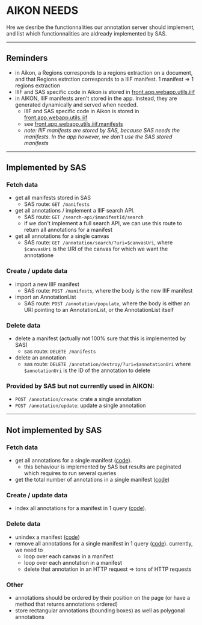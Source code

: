 # AIKON NEEDS

Hre we desribe the functionnalities our annotation server should implement, and list which functionnalities are aldready implemented by SAS.

---

## Reminders

- in Aikon, a Regions corresponds to a regions extraction on a document, and that Regions extrction corresponds to a IIIF manifest. 1 manifest => 1 regions extraction
- IIIF and SAS specific code in Aikon is stored in [front.app.webapp.utils.iiif](https://github.com/Aikon-platform/aikon/tree/main/front/app/webapp/utils/iiif)
- in AIKON, IIIF manifests aren't stored in the app. Instead, they are generated dynamically and served when needed.
    - IIIF and SAS specific code in Aikon is stored in [front.app.webapp.utils.iiif](https://github.com/Aikon-platform/aikon/tree/main/front/app/webapp/utils/iiif)
    - see [front.app.webapp.utils.iiif.manifests](https://github.com/Aikon-platform/aikon/blob/main/front/app/webapp/utils/iiif/manifest.py)
    - *note: IIIF manifests are stored by SAS, because SAS needs the manifests. In the app however, we don't use the SAS stored manifests*

---

## Implemented by SAS

### Fetch data

- get all manifests stored in SAS
    - SAS route: `GET /manifests`
- get all annotations / implement a IIIF search API. 
    - SAS route: `GET /search-api/$manifestId/search`
    - if we don't implement a full search API, we can use this route to return all annotations for a manifest
- get all annotations for a single canvas
    - SAS route: `GET /annotation/search/?uri=$canvasUri`, where `$canvasUri` is the URI of the canvas for which we want the annotatione

### Create / update data

- import a new IIIF manifest 
    - SAS route: `POST /manifests`, where the body is the new IIIF manifest
- import an AnnotationList 
    - SAS route: `POST /annotation/populate`, where the body is either an URI pointing to an AnnotationList, or the AnnotationList itself

### Delete data

- delete a manifest (actually not 100% sure that this is implemented by SAS)
    - sas route: `DELETE /manifests`
- delete an annotation
    - sas route: `DELETE /annotation/destroy/?uri=$annotationUri` where `$annotationUri` is the ID of the annotation to delete

### Provided by SAS but not currently used in AIKON:

- `POST /annotation/create`: crate a single annotation
- `POST /annotation/update`: update a single annotation

---

## Not implemented by SAS

### Fetch data

- get all annotations for a single manifest ([code](https://github.com/Aikon-platform/aikon/blob/cc8430c52e205e6a1c04c4ae84f69126fb5a3bda/front/app/webapp/utils/iiif/annotation.py#L32)).
    - this behaviour is implemented by SAS but results are paginated which requires to run several queries
- get the total number of annotations in a single manifest ([code](https://github.com/Aikon-platform/aikon/blob/cc8430c52e205e6a1c04c4ae84f69126fb5a3bda/front/app/webapp/utils/iiif/annotation.py#L648))

### Create / update data

- index all annotations for a manifest in 1 query ([code](https://github.com/Aikon-platform/aikon/blob/cc8430c52e205e6a1c04c4ae84f69126fb5a3bda/front/app/webapp/utils/iiif/annotation.py#L197)).

### Delete data

- unindex a manifest ([code](https://github.com/Aikon-platform/aikon/blob/cc8430c52e205e6a1c04c4ae84f69126fb5a3bda/front/app/webapp/utils/iiif/annotation.py#L769))
- remove all annotations for a single manifest in 1 query ([code](https://github.com/Aikon-platform/aikon/blob/cc8430c52e205e6a1c04c4ae84f69126fb5a3bda/front/app/webapp/utils/iiif/annotation.py#L798)). currently, we need to 
    - loop over each canvas in a manifest
    - loop over each annotation in a manifest
    - delete that annotation in an HTTP request => tons of HTTP requests

### Other

- annotations should be ordered by their position on the page (or have a method that returns annotations ordered)
- store rectangular annotations (bounding boxes) as well as polygonal annotations


